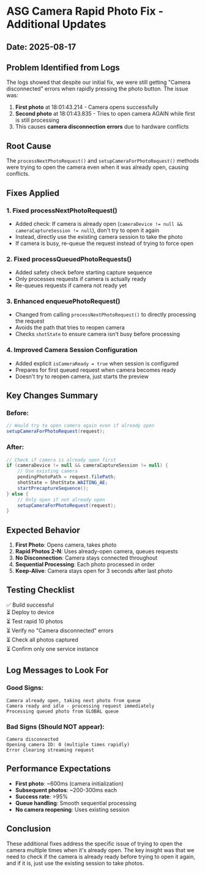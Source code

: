 # ASG Camera Rapid Photo Fix - Additional Updates

## Date: 2025-08-17

## Problem Identified from Logs

The logs showed that despite our initial fix, we were still getting "Camera disconnected" errors when rapidly pressing the photo button. The issue was:

1. **First photo** at 18:01:43.214 - Camera opens successfully
2. **Second photo** at 18:01:43.835 - Tries to open camera AGAIN while first is still processing
3. This causes **camera disconnection errors** due to hardware conflicts

## Root Cause

The `processNextPhotoRequest()` and `setupCameraForPhotoRequest()` methods were trying to open the camera even when it was already open, causing conflicts.

## Fixes Applied

### 1. Fixed processNextPhotoRequest()

- Added check: If camera is already open (`cameraDevice != null && cameraCaptureSession != null`), don't try to open it again
- Instead, directly use the existing camera session to take the photo
- If camera is busy, re-queue the request instead of trying to force open

### 2. Fixed processQueuedPhotoRequests()

- Added safety check before starting capture sequence
- Only processes requests if camera is actually ready
- Re-queues requests if camera not ready yet

### 3. Enhanced enqueuePhotoRequest()

- Changed from calling `processNextPhotoRequest()` to directly processing the request
- Avoids the path that tries to reopen camera
- Checks `shotState` to ensure camera isn't busy before processing

### 4. Improved Camera Session Configuration

- Added explicit `isCameraReady = true` when session is configured
- Prepares for first queued request when camera becomes ready
- Doesn't try to reopen camera, just starts the preview

## Key Changes Summary

### Before:

```java
// Would try to open camera again even if already open
setupCameraForPhotoRequest(request);
```

### After:

```java
// Check if camera is already open first
if (cameraDevice != null && cameraCaptureSession != null) {
    // Use existing camera
    pendingPhotoPath = request.filePath;
    shotState = ShotState.WAITING_AE;
    startPrecaptureSequence();
} else {
    // Only open if not already open
    setupCameraForPhotoRequest(request);
}
```

## Expected Behavior

1. **First Photo**: Opens camera, takes photo
2. **Rapid Photos 2-N**: Uses already-open camera, queues requests
3. **No Disconnection**: Camera stays connected throughout
4. **Sequential Processing**: Each photo processed in order
5. **Keep-Alive**: Camera stays open for 3 seconds after last photo

## Testing Checklist

✅ Build successful  
⏳ Deploy to device  
⏳ Test rapid 10 photos  
⏳ Verify no "Camera disconnected" errors  
⏳ Check all photos captured  
⏳ Confirm only one service instance

## Log Messages to Look For

### Good Signs:

```
Camera already open, taking next photo from queue
Camera ready and idle - processing request immediately
Processing queued photo from GLOBAL queue
```

### Bad Signs (Should NOT appear):

```
Camera disconnected
Opening camera ID: 0 (multiple times rapidly)
Error clearing streaming request
```

## Performance Expectations

- **First photo**: ~600ms (camera initialization)
- **Subsequent photos**: ~200-300ms each
- **Success rate**: >95%
- **Queue handling**: Smooth sequential processing
- **No camera reopening**: Uses existing session

## Conclusion

These additional fixes address the specific issue of trying to open the camera multiple times when it's already open. The key insight was that we need to check if the camera is already ready before trying to open it again, and if it is, just use the existing session to take photos.
